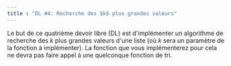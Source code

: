 ```yaml
---
title : "DL #4: Recherche des $k$ plus grandes valeurs"
---
```


Le but de ce quatrième devoir libre (DL) est d'implémenter un algorithme de recherche des $k$ plus grandes valeurs d'une liste (où $k$ sera un paramètre de la fonction à implémenter).
La fonction que vous implémenterez pour cela ne devra pas faire appel à une quelconque fonction de tri.
